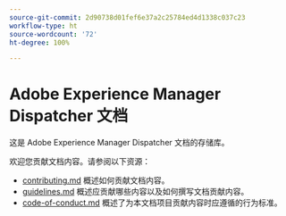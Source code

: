 ```yaml
---
source-git-commit: 2d90738d01fef6e37a2c25784ed4d1338c037c23
workflow-type: ht
source-wordcount: '72'
ht-degree: 100%

---
```

# Adobe Experience Manager Dispatcher 文档

这是 Adobe Experience Manager Dispatcher 文档的存储库。

欢迎您贡献文档内容。请参阅以下资源：

* [contributing.md](contributing.md) 概述如何贡献文档内容。
* [guidelines.md](guidelines.md) 概述应贡献哪些内容以及如何撰写文档贡献内容。
* [code-of-conduct.md](code-of-conduct.md) 概述了为本文档项目贡献内容时应遵循的行为标准。
